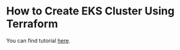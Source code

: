 # How to Create EKS Cluster Using Terraform

 You can find tutorial [here](https://khulnasoft.com/terraform/how-to-create-eks-cluster-using-terraform/).
